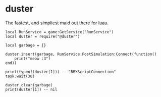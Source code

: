 # duster

The fastest, and simpliest maid out there for luau.

```luau
local RunService = game:GetService("RunService")
local duster = require("@duster")

local garbage = {}

duster.insert(garbage, RunService.PostSimulation:Connect(function()
	print("meow :3")
end))

print(typeof(duster[1])) -- "RBXScriptConnection"
task.wait(30)

duster.clear(garbage)
print(duster[1]) -- nil
```